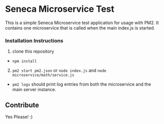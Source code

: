 # Seneca Microservice Test
This is a simple Seneca Microservice test application for usage with PM2. It contains one microservice that is called when the main index.js is started.

### Installation Instructions
1. clone this repository
  * ``` npm install ```
2. ``` pm2 start pm2.json ``` or ``` node index.js ``` and ``` node microservice/math/service.js ```

* ``` pm2 logs ``` should print log entries from both the microservice and the main server instance.

## Contribute
Yes Please! :)
